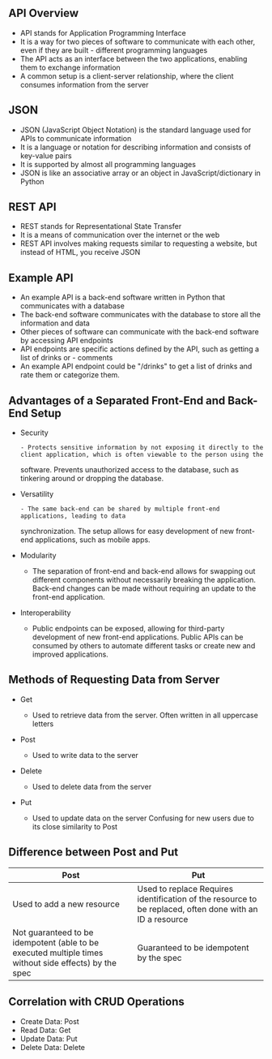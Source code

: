 ## API Overview

- API stands for Application Programming Interface
- It is a way for two pieces of software to communicate with each other, even if they are built - different programming languages
- The API acts as an interface between the two applications, enabling them to exchange information
- A common setup is a client-server relationship, where the client consumes information from the server

## JSON

- JSON (JavaScript Object Notation) is the standard language used for APIs to communicate information
- It is a language or notation for describing information and consists of key-value pairs
- It is supported by almost all programming languages
- JSON is like an associative array or an object in JavaScript/dictionary in Python

## REST API

- REST stands for Representational State Transfer
- It is a means of communication over the internet or the web
- REST API involves making requests similar to requesting a website, but instead of HTML, you receive JSON

## Example API

- An example API is a back-end software written in Python that communicates with a database
- The back-end software communicates with the database to store all the information and data
- Other pieces of software can communicate with the back-end software by accessing API endpoints
- API endpoints are specific actions defined by the API, such as getting a list of drinks or - comments
- An example API endpoint could be "/drinks" to get a list of drinks and rate them or categorize them.

## Advantages of a Separated Front-End and Back-End Setup

- Security

      - Protects sensitive information by not exposing it directly to the client application, which is often viewable to the person using the

  software.
  Prevents unauthorized access to the database, such as tinkering around or dropping the database.

- Versatility

      - The same back-end can be shared by multiple front-end applications, leading to data

  synchronization.
  The setup allows for easy development of new front-end applications, such as mobile apps.

- Modularity

  - The separation of front-end and back-end allows for swapping out different components without necessarily breaking the application.
    Back-end changes can be made without requiring an update to the front-end application.

- Interoperability
  - Public endpoints can be exposed, allowing for third-party development of new front-end applications.
    Public APIs can be consumed by others to automate different tasks or create new and improved applications.

## Methods of Requesting Data from Server

- Get

  - Used to retrieve data from the server. Often written in all uppercase letters

- Post

  - Used to write data to the server

- Delete

  - Used to delete data from the server

- Put

  - Used to update data on the server
    Confusing for new users due to its close similarity to Post

## Difference between Post and Put

| Post                                                                                                  | Put                                                                                                      |
| ----------------------------------------------------------------------------------------------------- | -------------------------------------------------------------------------------------------------------- |
| Used to add a new resource                                                                            | Used to replace Requires identification of the resource to be replaced, often done with an ID a resource |
| Not guaranteed to be idempotent (able to be executed multiple times without side effects) by the spec | Guaranteed to be idempotent by the spec                                                                  |

## Correlation with CRUD Operations

- Create Data: Post
- Read Data: Get
- Update Data: Put
- Delete Data: Delete

